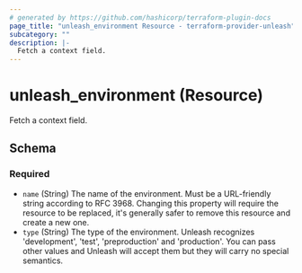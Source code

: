 ```yaml
---
# generated by https://github.com/hashicorp/terraform-plugin-docs
page_title: "unleash_environment Resource - terraform-provider-unleash"
subcategory: ""
description: |-
  Fetch a context field.
---
```


# unleash_environment (Resource)

Fetch a context field.



<!-- schema generated by tfplugindocs -->
## Schema

### Required

- `name` (String) The name of the environment. Must be a URL-friendly string according to RFC 3968. Changing this property will require the resource to be replaced, it's generally safer to remove this resource and create a new one.
- `type` (String) The type of the environment. Unleash recognizes 'development', 'test', 'preproduction' and 'production'. You can pass other values and Unleash will accept them but they will carry no special semantics.
